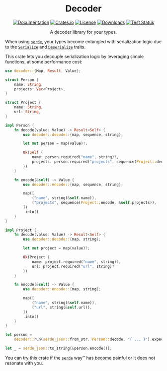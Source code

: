 <div align="center">

# Decoder

[![Documentation](https://docs.rs/decoder/badge.svg)](https://docs.rs/decoder)
[![Crates.io](https://img.shields.io/crates/v/decoder.svg)](https://crates.io/crates/decoder)
[![License](https://img.shields.io/crates/l/decoder.svg)](https://github.com/hecrj/decoder/blob/master/LICENSE)
[![Downloads](https://img.shields.io/crates/d/decoder.svg)](https://crates.io/crates/decoder)
[![Test Status](https://img.shields.io/github/actions/workflow/status/hecrj/decoder/test.yml?branch=master&event=push&label=test)](https://github.com/hecrj/decoder/actions)

A decoder library for your types.
</div>

When using [`serde`], your types become entangled with serialization logic due to the [`Serialize`] and [`Deserialize`] traits.

This crate lets you decouple serialization logic by leveraging simple functions, at some performance cost:

```rust
use decoder::{Map, Result, Value};

struct Person {
    name: String,
    projects: Vec<Project>,
}

struct Project {
    name: String,
    url: String,
}

impl Person {
    fn decode(value: Value) -> Result<Self> {
        use decoder::decode::{map, sequence, string};

        let mut person = map(value)?;

        Ok(Self {
            name: person.required("name", string)?,
            projects: person.required("projects", sequence(Project::decode))?,
        })
    }

    fn encode(&self) -> Value {
        use decoder::encode::{map, sequence, string};

        map([
            ("name", string(&self.name)),
            ("projects", sequence(Project::encode, &self.projects)),
        ])
        .into()
    }
}

impl Project {
    fn decode(value: Value) -> Result<Self> {
        use decoder::decode::{map, string};

        let mut project = map(value)?;

        Ok(Project {
            name: project.required("name", string)?,
            url: project.required("url", string)?
        })
    }

    fn encode(&self) -> Value {
        use decoder::encode::{map, string};

        map([
            ("name", string(&self.name)),
            ("url", string(&self.url)),
        ])
        .into()
    }
}

let person =
    decoder::run(serde_json::from_str, Person::decode, "{ ... }").expect("Decode person");

let _ = serde_json::to_string(&person.encode());
```

You can try this crate if the [`serde`] way™ has become painful or it does not resonate with you.

[`serde`]: https://serde.rs
[`Serialize`]: https://docs.rs/serde/latest/serde/trait.Serialize.html
[`Deserialize`]: https://docs.rs/serde/latest/serde/trait.Deserialize.html
